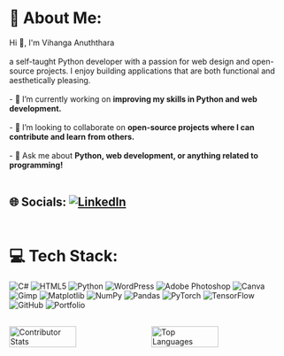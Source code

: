 # 💫 About Me:
 Hi 👋, I'm Vihanga Anuththara<br><br>a self-taught Python developer with a passion for web design and open-source projects. I enjoy building applications that are both functional and aesthetically pleasing.<br><br>- 🔭 I’m currently working on **improving my skills in Python and web development.**<br><br>- 🗿 I’m looking to collaborate on **open-source projects where I can contribute and learn from others.**<br><br>- 💬 Ask me about **Python, web development, or anything related to programming!**<br><br>


## 🌐 Socials: [![LinkedIn](https://img.shields.io/badge/LinkedIn-%230077B5.svg?logo=linkedin&logoColor=white)](https://www.linkedin.com/in/vihanga-anuththara/) <br><br>

# 💻 Tech Stack:
![C#](https://img.shields.io/badge/c%23-%23239120.svg?style=for-the-badge&logo=csharp&logoColor=white) ![HTML5](https://img.shields.io/badge/html5-%23E34F26.svg?style=for-the-badge&logo=html5&logoColor=white) ![Python](https://img.shields.io/badge/python-3670A0?style=for-the-badge&logo=python&logoColor=ffdd54) ![WordPress](https://img.shields.io/badge/WordPress-%23117AC9.svg?style=for-the-badge&logo=WordPress&logoColor=white) ![Adobe Photoshop](https://img.shields.io/badge/adobe%20photoshop-%2331A8FF.svg?style=for-the-badge&logo=adobe%20photoshop&logoColor=white) ![Canva](https://img.shields.io/badge/Canva-%2300C4CC.svg?style=for-the-badge&logo=Canva&logoColor=white) ![Gimp](https://img.shields.io/badge/Gimp-657D8B?style=for-the-badge&logo=gimp&logoColor=FFFFFF) ![Matplotlib](https://img.shields.io/badge/Matplotlib-%23ffffff.svg?style=for-the-badge&logo=Matplotlib&logoColor=black) ![NumPy](https://img.shields.io/badge/numpy-%23013243.svg?style=for-the-badge&logo=numpy&logoColor=white) ![Pandas](https://img.shields.io/badge/pandas-%23150458.svg?style=for-the-badge&logo=pandas&logoColor=white) ![PyTorch](https://img.shields.io/badge/PyTorch-%23EE4C2C.svg?style=for-the-badge&logo=PyTorch&logoColor=white) ![TensorFlow](https://img.shields.io/badge/TensorFlow-%23FF6F00.svg?style=for-the-badge&logo=TensorFlow&logoColor=white) ![GitHub](https://img.shields.io/badge/github-%23121011.svg?style=for-the-badge&logo=github&logoColor=white) ![Portfolio](https://img.shields.io/badge/Portfolio-%23000000.svg?style=for-the-badge&logo=firefox&logoColor=#FF7139) 

##
<div style="display: flex; justify-content: space-between;">
  <img src="https://github-contributor-stats.vercel.app/api?username=vanu888&limit=5&theme=dracula&combine_all_yearly_contributions=true" alt="Contributor Stats" width="49%">
  <img src="https://github-readme-stats.vercel.app/api/top-langs/?username=vanu888&theme=dracula&hide_border=false&include_all_commits=true&count_private=false&layout=compact" alt="Top Languages" width="49%">
</div>






<!-- Proudly created with GPRM ( https://gprm.itsvg.in ) -->

